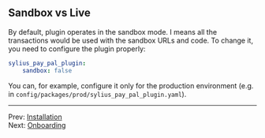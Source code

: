 ## Sandbox vs Live

By default, plugin operates in the sandbox mode. I means all the transactions would be used with the sandbox URLs and code.
To change it, you need to configure the plugin properly:

```yaml
sylius_pay_pal_plugin:
    sandbox: false
```

You can, for example, configure it only for the production environment (e.g. in `config/packages/prod/sylius_pay_pal_plugin.yaml`).

---

Prev: [Installation](installation.md)  
Next: [Onboarding](onboarding.md)
